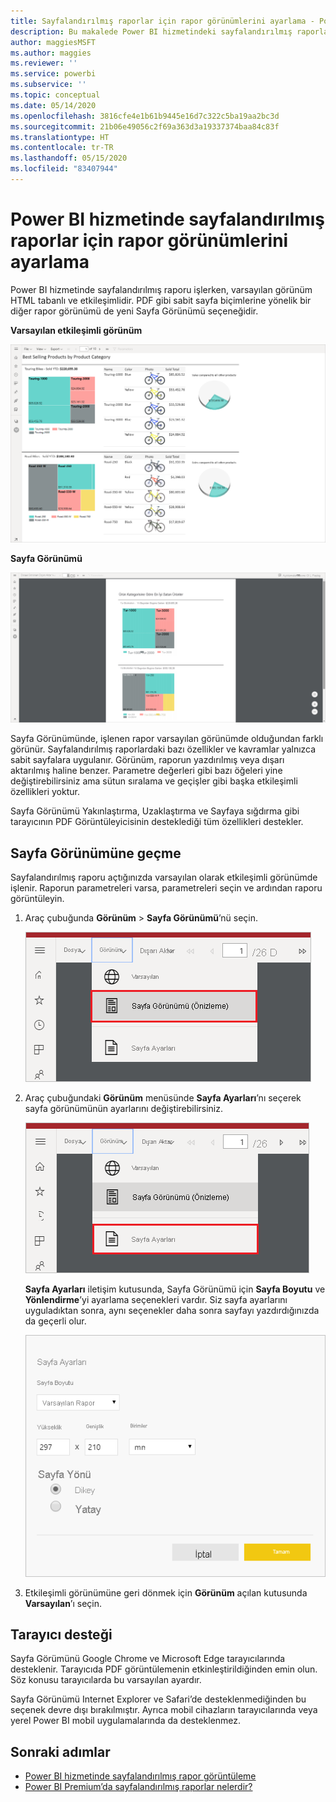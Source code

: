 ```yaml
---
title: Sayfalandırılmış raporlar için rapor görünümlerini ayarlama - Power BI
description: Bu makalede Power BI hizmetindeki sayfalandırılmış raporlar için sağlanan farklı rapor görünümlerini öğreneceksiniz.
author: maggiesMSFT
ms.author: maggies
ms.reviewer: ''
ms.service: powerbi
ms.subservice: ''
ms.topic: conceptual
ms.date: 05/14/2020
ms.openlocfilehash: 3816cfe4e1b61b9445e16d7c322c5ba19aa2bc3d
ms.sourcegitcommit: 21b06e49056c2f69a363d3a19337374baa84c83f
ms.translationtype: HT
ms.contentlocale: tr-TR
ms.lasthandoff: 05/15/2020
ms.locfileid: "83407944"
---
```

# <a name="set-report-views-for-paginated-reports-in-the-power-bi-service"></a>Power BI hizmetinde sayfalandırılmış raporlar için rapor görünümlerini ayarlama

Power BI hizmetinde sayfalandırılmış raporu işlerken, varsayılan görünüm HTML tabanlı ve etkileşimlidir. PDF gibi sabit sayfa biçimlerine yönelik bir diğer rapor görünümü de yeni Sayfa Görünümü seçeneğidir.

**Varsayılan etkileşimli görünüm**

![Varsayılan Görünüm](media/page-view/power-bi-paginated-default-view.png)

**Sayfa Görünümü**

![Sayfa Görünümü](media/page-view/power-bi-paginated-page-view.png)

Sayfa Görünümünde, işlenen rapor varsayılan görünümde olduğundan farklı görünür. Sayfalandırılmış raporlardaki bazı özellikler ve kavramlar yalnızca sabit sayfalara uygulanır. Görünüm, raporun yazdırılmış veya dışarı aktarılmış haline benzer. Parametre değerleri gibi bazı öğeleri yine değiştirebilirsiniz ama sütun sıralama ve geçişler gibi başka etkileşimli özellikleri yoktur.

Sayfa Görünümü Yakınlaştırma, Uzaklaştırma ve Sayfaya sığdırma gibi tarayıcının PDF Görüntüleyicisinin desteklediği tüm özellikleri destekler.

## <a name="switch-to-page-view"></a>Sayfa Görünümüne geçme

Sayfalandırılmış raporu açtığınızda varsayılan olarak etkileşimli görünümde işlenir. Raporun parametreleri varsa, parametreleri seçin ve ardından raporu görüntüleyin.

1. Araç çubuğunda **Görünüm** > **Sayfa Görünümü**’nü seçin.

    ![Sayfa Görünümüne geçme](media/page-view/power-bi-paginated-page-view-dropdown.png)

2. Araç çubuğundaki **Görünüm** menüsünde **Sayfa Ayarları**’nı seçerek sayfa görünümünün ayarlarını değiştirebilirsiniz. 

    ![Sayfa Ayarları’nı seçme](media/page-view/power-bi-paginated-page-settings-dropdown.png)
    
    **Sayfa Ayarları** iletişim kutusunda, Sayfa Görünümü için **Sayfa Boyutu** ve **Yönlendirme**’yi ayarlama seçenekleri vardır. Siz sayfa ayarlarını uyguladıktan sonra, aynı seçenekler daha sonra sayfayı yazdırdığınızda da geçerli olur.
   
    ![Sayfa Ayarları iletişim kutusu](media/page-view/power-bi-paginated-page-settings-dialog.png)

3. Etkileşimli görünümüne geri dönmek için **Görünüm** açılan kutusunda **Varsayılan**’ı seçin.

## <a name="browser-support"></a>Tarayıcı desteği

Sayfa Görümünü Google Chrome ve Microsoft Edge tarayıcılarında desteklenir. Tarayıcıda PDF görüntülemenin etkinleştirildiğinden emin olun. Söz konusu tarayıcılarda bu varsayılan ayardır.

Sayfa Görünümü Internet Explorer ve Safari’de desteklenmediğinden bu seçenek devre dışı bırakılmıştır. Ayrıca mobil cihazların tarayıcılarında veya yerel Power BI mobil uygulamalarında da desteklenmez.  


## <a name="next-steps"></a>Sonraki adımlar

- [Power BI hizmetinde sayfalandırılmış rapor görüntüleme](../consumer/paginated-reports-view-power-bi-service.md)
- [Power BI Premium’da sayfalandırılmış raporlar nelerdir?](paginated-reports-report-builder-power-bi.md)
